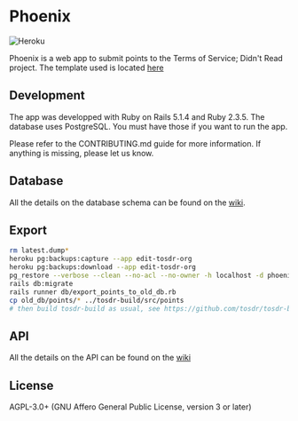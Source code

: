 # Phoenix

![Heroku](https://heroku-badge.herokuapp.com/?app=tosdr-phoenix)

Phoenix is a web app to submit points to the Terms of Service; Didn't Read project. The template used is located [here](https://github.com/lewagon/rails-templates)

## Development

The app was developped with Ruby on Rails 5.1.4 and Ruby 2.3.5. The database uses PostgreSQL. You must have those if you want to run the app.

Please refer to the CONTRIBUTING.md guide for more information. If anything is missing, please let us know.

## Database

All the details on the database schema can be found on the [wiki](https://github.com/tosdr/phoenix/wiki/database).

## Export

```sh
rm latest.dump*
heroku pg:backups:capture --app edit-tosdr-org
heroku pg:backups:download --app edit-tosdr-org
pg_restore --verbose --clean --no-acl --no-owner -h localhost -d phoenix_development latest.dump
rails db:migrate
rails runner db/export_points_to_old_db.rb
cp old_db/points/* ../tosdr-build/src/points
# then build tosdr-build as usual, see https://github.com/tosdr/tosdr-build#build
```

## API

All the details on the API can be found on the [wiki](https://github.com/tosdr/phoenix/wiki/api)

## License

AGPL-3.0+ (GNU Affero General Public License, version 3 or later)

